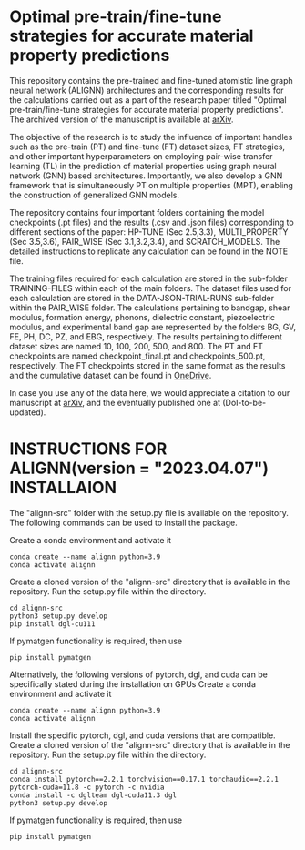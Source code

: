 # Optimal pre-train/fine-tune strategies for accurate material property predictions

This repository contains the pre-trained and fine-tuned atomistic line graph neural
network (ALIGNN) architectures and the corresponding results for the calculations carried out as a part of the research paper titled "Optimal pre-train/fine-tune strategies for accurate material property predictions". The archived version of the manuscript is available at [arXiv](http://arxiv.org/abs/2406.13142).

The objective of the research is to study the influence of important handles such as the pre-train (PT) and fine-tune (FT) dataset sizes, FT strategies, and other important hyperparameters on employing pair-wise transfer learning (TL) in the prediction of material properties using graph neural network (GNN) based architectures. Importantly, we also develop a GNN framework that is simultaneously PT on multiple properties (MPT), enabling the construction of generalized GNN models.

The repository contains four important folders containing the model checkpoints (.pt files) and the results (.csv and .json files) corresponding to different sections of the paper: HP-TUNE (Sec 2.5,3.3), MULTI_PROPERTY (Sec 3.5,3.6), PAIR_WISE (Sec 3.1,3.2,3.4), and SCRATCH_MODELS. The detailed instructions to replicate any calculation can be found in the NOTE file.

The training files required for each calculation are stored in the sub-folder TRAINING-FILES within each of the main folders. The dataset files used for each calculation are stored in the DATA-JSON-TRIAL-RUNS sub-folder within the PAIR_WISE folder. The calculations pertaining to bandgap, shear modulus, formation energy, phonons, dielectric constant, piezoelectric modulus, and experimental band gap are represented by the folders BG, GV, FE, PH, DC, PZ, and EBG, respectively. The results pertaining to different dataset sizes are named 10, 100, 200, 500, and 800. The PT and FT checkpoints are named checkpoint_final.pt and checkpoints_500.pt, respectively. The FT checkpoints stored in the same format as the results and the cumulative dataset can be found in [OneDrive](https://indianinstituteofscience-my.sharepoint.com/:f:/g/personal/reshmadevi_iisc_ac_in/Es_cvJqdvFNOh5qTVD1CG9QBTW-hMCVej_Vuln4kEaxzSw?e=KuwOl4). 

In case you use any of the data here, we would appreciate a citation to our manuscript at [arXiv](http://arxiv.org/abs/2406.13142), and the eventually published one at (DoI-to-be-updated).

# INSTRUCTIONS FOR ALIGNN(__version__ = "2023.04.07") INSTALLAION
The "alignn-src" folder with the setup.py file is available on the repository. The following commands can be used to install the package.


Create a conda environment and activate it
```
conda create --name alignn python=3.9
conda activate alignn
```
Create a cloned version of the "alignn-src" directory that is available in the repository. Run the setup.py file within the directory.
```
cd alignn-src
python3 setup.py develop
pip install dgl-cu111
```
If pymatgen functionality is required, then use
```
pip install pymatgen
```
Alternatively, the following versions of pytorch, dgl, and cuda can be specifically stated during the installation on GPUs
Create a conda environment and activate it
```
conda create --name alignn python=3.9
conda activate alignn
```
Install the specific pytorch, dgl, and cuda versions that are compatible. Create a cloned version of the "alignn-src" directory that is available in the repository. Run the setup.py file within the directory.
```
cd alignn-src
conda install pytorch==2.2.1 torchvision==0.17.1 torchaudio==2.2.1 pytorch-cuda=11.8 -c pytorch -c nvidia
conda install -c dglteam dgl-cuda11.3 dgl
python3 setup.py develop
```
If pymatgen functionality is required, then use
```
pip install pymatgen
```
